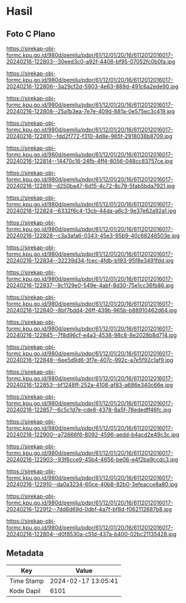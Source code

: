 # Hasil

## Foto C Plano

https://sirekap-obj-formc.kpu.go.id/980d/pemilu/pdpr/61/12/01/20/16/6112012016017-20240216-122803--30eed3c0-a92f-4408-bf95-07052fc0b0fa.jpg

https://sirekap-obj-formc.kpu.go.id/980d/pemilu/pdpr/61/12/01/20/16/6112012016017-20240216-122806--3a29cf2d-5903-4e63-889d-491c6a2ede90.jpg

https://sirekap-obj-formc.kpu.go.id/980d/pemilu/pdpr/61/12/01/20/16/6112012016017-20240216-122808--25a1b3ea-7e7e-409d-881a-0e575ec3c419.jpg

https://sirekap-obj-formc.kpu.go.id/980d/pemilu/pdpr/61/12/01/20/16/6112012016017-20240216-122810--fdd2f772-f310-4d8e-965f-2918036b8709.jpg

https://sirekap-obj-formc.kpu.go.id/980d/pemilu/pdpr/61/12/01/20/16/6112012016017-20240216-122814--14470c16-24fb-4ff4-8056-048cc83757ce.jpg

https://sirekap-obj-formc.kpu.go.id/980d/pemilu/pdpr/61/12/01/20/16/6112012016017-20240216-122819--d250ba47-6d15-4c72-8c79-5fab5bda7921.jpg

https://sirekap-obj-formc.kpu.go.id/980d/pemilu/pdpr/61/12/01/20/16/6112012016017-20240216-122824--6332f6c4-13cb-44da-a6c3-9e37e62a92a1.jpg

https://sirekap-obj-formc.kpu.go.id/980d/pemilu/pdpr/61/12/01/20/16/6112012016017-20240216-122828--c3a3afa6-0343-45e3-95b9-40c68246503e.jpg

https://sirekap-obj-formc.kpu.go.id/980d/pemilu/pdpr/61/12/01/20/16/6112012016017-20240216-122834--32239d34-fcec-4fdb-b193-95f8e3491fdd.jpg

https://sirekap-obj-formc.kpu.go.id/980d/pemilu/pdpr/61/12/01/20/16/6112012016017-20240216-122837--9c1129e0-549e-4abf-8d30-75e1cc36fb86.jpg

https://sirekap-obj-formc.kpu.go.id/980d/pemilu/pdpr/61/12/01/20/16/6112012016017-20240216-122840--8bf7bdd4-26ff-439b-965b-b88910462d64.jpg

https://sirekap-obj-formc.kpu.go.id/980d/pemilu/pdpr/61/12/01/20/16/6112012016017-20240216-122845--7f8d96cf-e4a3-4538-98c8-8e2028b8d714.jpg

https://sirekap-obj-formc.kpu.go.id/980d/pemilu/pdpr/61/12/01/20/16/6112012016017-20240216-122848--6ee5d9d6-3f7e-407c-992c-a7e5f92c1af9.jpg

https://sirekap-obj-formc.kpu.go.id/980d/pemilu/pdpr/61/12/01/20/16/6112012016017-20240216-122853--bf1248ff-252a-4108-af83-a686e340c66e.jpg

https://sirekap-obj-formc.kpu.go.id/980d/pemilu/pdpr/61/12/01/20/16/6112012016017-20240216-122857--6c5c1d7e-cde8-4378-8a5f-78ededff46fc.jpg

https://sirekap-obj-formc.kpu.go.id/980d/pemilu/pdpr/61/12/01/20/16/6112012016017-20240216-122900--a72666f6-8092-4596-aedd-b4acd2e49c3c.jpg

https://sirekap-obj-formc.kpu.go.id/980d/pemilu/pdpr/61/12/01/20/16/6112012016017-20240216-122903--93f6cce9-45b4-4656-be06-e4f2ba9ccdc3.jpg

https://sirekap-obj-formc.kpu.go.id/980d/pemilu/pdpr/61/12/01/20/16/6112012016017-20240216-122910--da0a3234-60ce-40b8-82b0-3efeacce8a80.jpg

https://sirekap-obj-formc.kpu.go.id/980d/pemilu/pdpr/61/12/01/20/16/6112012016017-20240216-122912--7dd6d69d-0dbf-4a7f-bf8d-f062112687b8.jpg

https://sirekap-obj-formc.kpu.go.id/980d/pemilu/pdpr/61/12/01/20/16/6112012016017-20240216-122804--d0f8530a-c51d-437a-b400-02bc21135428.jpg


## Metadata

| Key        | Value               |
| ---------- | ------------------- |
| Time Stamp | 2024-02-17 13:05:41 |
| Kode Dapil | 6101                |



